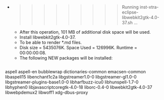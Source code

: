 * >>>>>>>>> Running inst-xtra-eclipse-libwebkit2gtk-4.0-37.sh ...
  * After this operation, 101 MB of additional disk space will be used.
  * Install libwebkit2gtk-4.0-37.
  * To be able to render *.md files.
  * Disk size = 5435076K. Space Used = 126996K. Runtime = 00:00:00:08.
  * The following NEW packages will be installed:
  ```bash
aspell aspell-en bubblewrap dictionaries-common emacsen-common
libaspell15 libenchant1c2a libgstreamer1.0-0 libgstreamer-gl1.0-0 libgstreamer-plugins-base1.0-0
libharfbuzz-icu0 libhunspell-1.7-0 libhyphen0 libjavascriptcoregtk-4.0-18 liborc-0.4-0
libwebkit2gtk-4.0-37 libwebpdemux2 libwoff1 xdg-dbus-proxy
  ```
